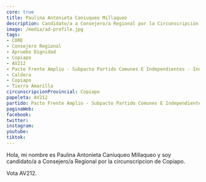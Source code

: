 ```yaml
---
core: true
title: Paulina Antonieta Caniuqueo Millaqueo
description: Candidato/a a Consejero/a Regional por la Circunscripción de Copiapo
image: /media/ad-profile.jpg
tags:
- CORE
- Consejero Regional
- Apruebo Dignidad
- Copiapo
- AV212
- Pacto Frente Amplio - Subpacto Partido Comunes E Independientes - Independientes
- Caldera
- Copiapo
- Tierra Amarilla
circunscripcionProvincial: Copiapo
papeleta: AV212
partido: Pacto Frente Amplio - Subpacto Partido Comunes E Independientes - Independientes
paginaWeb:
facebook:
twitter:
instagram:
youtube:
tiktok:
---
```

Hola, mi nombre es Paulina Antonieta Caniuqueo Millaqueo y soy candidato/a a Consejero/a Regional por la circunscripcion de Copiapo.

Vota AV212.